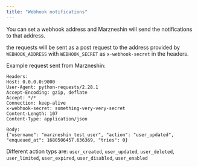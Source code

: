 ```yaml
---
title: "Webhook notifications"
---
```


You can set a webhook address and Marzneshin will send the notifications to that address.

the requests will be sent as a post request to the address provided by `WEBHOOK_ADDRESS` with `WEBHOOK_SECRET`
as `x-webhook-secret` in the headers.

Example request sent from Marzneshin:

```
Headers:
Host: 0.0.0.0:9000
User-Agent: python-requests/2.28.1
Accept-Encoding: gzip, deflate
Accept: */*
Connection: keep-alive
x-webhook-secret: something-very-very-secret
Content-Length: 107
Content-Type: application/json

Body:
{"username": "marzneshin_test_user", "action": "user_updated", "enqueued_at": 1680506457.636369, "tries": 0}
```

Different action typs
are: `user_created`, `user_updated`, `user_deleted`, `user_limited`, `user_expired`, `user_disabled`, `user_enabled`
